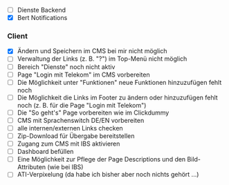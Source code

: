 - [ ] Dienste Backend
- [x] Bert Notifications

### Client
- [x] Ändern und Speichern im CMS bei mir nicht möglich
- [ ] Verwaltung der Links (z. B. "?") im Top-Menü nicht möglich
- [ ] Bereich "Dienste" noch nicht aktiv
- [ ] Page "Login mit Telekom" im CMS vorbereiten
- [ ] Die Möglichkeit unter "Funktionen" neue Funktionen hinzuzufügen fehlt noch
- [ ] Die Möglichkeit die Links im Footer zu ändern oder hinzuzufügen fehlt noch (z. B. für die Page "Login mit Telekom")
- [ ] Die "So geht's" Page vorbereiten wie im Clickdummy
- [ ] CMS mit Sprachenswitch DE/EN vorbereiten
- [ ] alle internen/externen Links checken
- [ ] Zip-Download für Übergabe bereitstellen
- [ ] Zugang zum CMS mit IBS aktivieren
- [ ] Dashboard befüllen
- [ ] Eine Möglichkeit zur Pflege der Page Descriptions und den Bild-Attributen  (wie bei IBS) 
- [ ] ATI-Verpixelung (da habe ich bisher aber noch nichts gehört ...)
